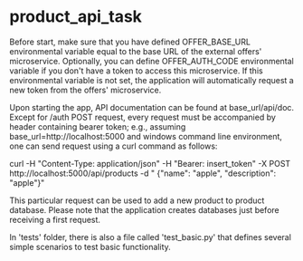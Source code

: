 # product_api_task

Before start, make sure that you have defined OFFER_BASE_URL environmental variable equal to the base URL of the
external offers' microservice. Optionally, you can define OFFER_AUTH_CODE environmental variable if you don't have a
token to access this microservice. If this environmental variable is not set, the application will automatically request
a new token from the offers' microservice.

Upon starting the app, API documentation can be found at base_url/api/doc. Except for /auth POST request, every request
must be accompanied by header containing bearer token; e.g., assuming base_url=http://localhost:5000 and windows command
line environment, one can send request using a curl command as follows:

curl -H "Content-Type: application/json" -H "Bearer: insert_token" -X POST http://localhost:5000/api/products -d "
{\"name\": \"apple\", \"description\": \"apple\"}"

This particular request can be used to add a new product to product database. Please note that the application creates
databases just before receiving a first request.

In 'tests' folder, there is also a file called 'test_basic.py' that defines several simple scenarios to test basic
functionality.